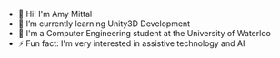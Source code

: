 - 👋 Hi! I'm Amy Mittal
- 🌱 I’m currently learning Unity3D Development
- 🏫 I'm a Computer Engineering student at the University of Waterloo
- ⚡ Fun fact: I'm very interested in assistive technology and AI
